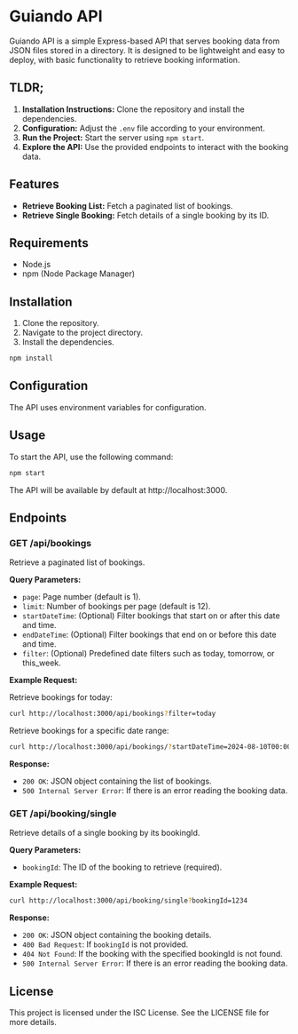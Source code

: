 # Guiando API

Guiando API is a simple Express-based API that serves booking data from JSON files stored in a directory. It is designed to be lightweight and easy to deploy, with basic functionality to retrieve booking information.

## TLDR;

1. **Installation Instructions:** Clone the repository and install the dependencies.
2. **Configuration:** Adjust the `.env` file according to your environment.
3. **Run the Project:** Start the server using `npm start`.
4. **Explore the API:** Use the provided endpoints to interact with the booking data.

## Features

-   **Retrieve Booking List:** Fetch a paginated list of bookings.
-   **Retrieve Single Booking:** Fetch details of a single booking by its ID.

## Requirements

-   Node.js
-   npm (Node Package Manager)

## Installation

1. Clone the repository.
2. Navigate to the project directory.
3. Install the dependencies.

```bash
npm install
```

## Configuration

The API uses environment variables for configuration.

## Usage

To start the API, use the following command:

```bash
npm start
```

The API will be available by default at http://localhost:3000.

## Endpoints

### GET /api/bookings

Retrieve a paginated list of bookings.

**Query Parameters:**

-   `page`: Page number (default is 1).
-   `limit`: Number of bookings per page (default is 12).
-   `startDateTime`: (Optional) Filter bookings that start on or after this date and time.
-   `endDateTime`: (Optional) Filter bookings that end on or before this date and time.
-   `filter`: (Optional) Predefined date filters such as today, tomorrow, or this_week.

**Example Request:**

Retrieve bookings for today:

```bash
curl http://localhost:3000/api/bookings?filter=today
```

Retrieve bookings for a specific date range:

```bash
curl http://localhost:3000/api/bookings/?startDateTime=2024-08-10T00:00:00&endDateTime=2024-08-10T23:59:59
```

**Response:**

-   `200 OK`: JSON object containing the list of bookings.
-   `500 Internal Server Error`: If there is an error reading the booking data.

### GET /api/booking/single

Retrieve details of a single booking by its bookingId.

**Query Parameters:**

-   `bookingId`: The ID of the booking to retrieve (required).

**Example Request:**

```bash
curl http://localhost:3000/api/booking/single?bookingId=1234
```

**Response:**

-   `200 OK`: JSON object containing the booking details.
-   `400 Bad Request`: If `bookingId` is not provided.
-   `404 Not Found`: If the booking with the specified bookingId is not found.
-   `500 Internal Server Error`: If there is an error reading the booking data.

## License

This project is licensed under the ISC License. See the LICENSE file for more details.
